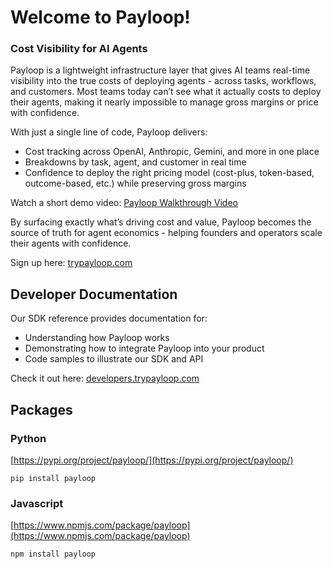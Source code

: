 # Welcome to Payloop!

### Cost Visibility for AI Agents

Payloop is a lightweight infrastructure layer that gives AI teams real-time visibility into the true costs of deploying agents - across tasks, workflows, and customers. Most teams today can’t see what it actually costs to deploy their agents, making it nearly impossible to manage gross margins or price with confidence.

With just a single line of code, Payloop delivers:
- Cost tracking across OpenAI, Anthropic, Gemini, and more in one place
- Breakdowns by task, agent, and customer in real time
- Confidence to deploy the right pricing model (cost-plus, token-based, outcome-based, etc.) while preserving gross margins

Watch a short demo video: [Payloop Walkthrough Video](https://www.youtube.com/watch?v=Z-GkSl_7imY)

By surfacing exactly what’s driving cost and value, Payloop becomes the source of truth for agent economics - helping founders and operators scale their agents with confidence.

Sign up here: [trypayloop.com](https://trypayloop.com/)

## Developer Documentation

Our SDK reference provides documentation for:
- Understanding how Payloop works
- Demonstrating how to integrate Payloop into your product
- Code samples to illustrate our SDK and API

Check it out here: [developers.trypayloop.com](https://developers.trypayloop.com)

## Packages

### Python
[https://pypi.org/project/payloop/](https://pypi.org/project/payloop/)

    pip install payloop

### Javascript
[https://www.npmjs.com/package/payloop](https://www.npmjs.com/package/payloop)

    npm install payloop
